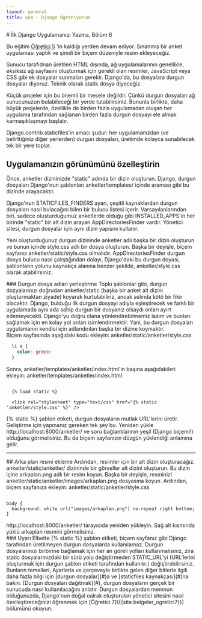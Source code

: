 ```yaml
---
layout: general
title: ooo - Django Öğreniyorum
---
```

<div data-gnl="kaplama" markdown="2">
  # İlk Django Uygulamanızı Yazma, Bölüm 6

  Bu eğitim [Öğretici 5]({{site.belgeler_ogretici5}}) 'in kaldığı yerden devam ediyor. Sınanmış bir anket uygulaması yaptık ve şimdi bir biçem düzeniyle resim ekleyeceğiz.

  Sunucu tarafıdnan üretilen HTML dışında, ağ uygulamalarının genellikle, eksiksiz ağ sayfasını oluşturmak için gerekli olan resimler, JavaScript veya CSS gibi ek dosyalar sunmaları gerekir. Django'da, bu dosyalara durgun dosyalar diyoruz. Teknik olarak statik dosya diyeceğiz.

  Küçük projeler için bu önemli bir mesele değildir. Çünkü durgun dosyaları ağ sunucunuzun bulabileceği bir yerde tutabilirsiniz. Bununla birlikte, daha büyük projelerde, özellikle de birden fazla uygulamadan oluşan her uygulama tarafından sağlanan birden fazla durgun dosyayı ele almak karmaşıklaşmayı başlatır.

  Django.contrib.staticfiles'in amacı şudur: her uygulamanızdan (ve belirttiğiniz diğer yerlerden) durgun dosyaları, üretimde kolayca sunabilecek tek bir yere toplar.

  ## Uygulamanızın görünümünü özelleştirin

  Önce, anketler dizininizde "static" adında bir dizin oluşturun. Django, durgun dosyaları Django'nun şablonları anketler/templates/ içinde araması gibi bu dizinde arayacaktır.

  Django'nun STATICFILES_FINDERS ayarı, çeşitli kaynaklardan durgun dosyaları nasıl bulacağını bilen bir bulucu listesi içerir. Varsayılanlarından biri, sadece oluşturduğumuz anketlerde olduğu gibi INSTALLED_APPS'in her birinde "static" bir alt dizin arayan AppDirectoriesFinder vardır. Yönetici sitesi, durgun dosyalar için aynı dizin yapısını kullanır.

  Yeni oluşturduğunuz durgun dizininde anketler adlı başka bir dizin oluşturun ve bunun içinde style.css adlı bir dosya oluşturun. Başka bir deyişle, biçem sayfanız anketler/static/style.css olmalıdır. AppDirectoriesFinder durgun dosya bulucu nasıl çalıştığından dolayı, Django'daki bu durgun doyası, şablonların yolunu kaynakça alanına benzer şekilde, anketler/style.css olarak atabilirsiniz.

<div data-bilget="genel" markdown="1">
### Durgun dosya adları yerleştirme
Topkı şablonlar gibi, durgun dozyalarınızı doğrudan anketler/static (başka bir anket alt dizini oluşturmaktan ziyade) koyarak kurtulabiliriz, ancak aslında kötö bir fikir olacaktır. Django, bulduğu ilk durgun dosyayı adıyla eşleştirecek ve farklı bir uygulamada aynı ada sahip durgun bir dosyanız olsaydı onları ayırt edemeyecekti. Django'yu doğru olana yönlendirebilmemiz lazım ve bunları sağlamak için en kolay yol onları isimlendirmektir. Yani, bu durgun dosyaları uygulamanın kendisi için adlandırılan başka bir dizine koymaktır.
</div>
Biçem sayfasında aşağıdaki kodu ekleyin:
anketler/static/anketler/style.css


```css
  li a {
    color: green;
  }
```

Sonra, anketler/templates/anketler/index.html'in başına aşağıdakileri ekleyin:
anketler/templates/anketler/index.html
<pre data-gnl="1 1p"><code class="language-html">
  {&#37; load static &#37;}

  &lt;link rel="stylesheet" type="text/css" href="{&#37; static 'anketler/style.css' &#37;}" /&gt;
</code></pre>
{&#37; static &#37;} şablon etiketi, durgun dosyaların mutlak URL'lerini üretir.
Geliştirme için yapmanız gereken tek şey bu. Yeniden yükle http://localhost:8000/anketler/ ve soru bağlantılarının yeşil (Django biçemi!) olduğunu görmelisiniz. Bu da biçem sayfanızın düzgün yüklendiği anlamına gelir.
<hr>
## Arka plan resmi ekleme
Ardından, resimler için bir alt dizin oluşturacağız. anketler/static/anketler/ dizininde bir görseller alt dizini oluşturun. Bu dizin içine arkaplan.png adlı bir resim koyun. Başka bir deyişle, resminizi anketler/static/anketler/images/arkaplan.png dosyasına koyun.
Ardından, biçem sayfanıza ekleyin:
anketler/static/anketler/style.css
<pre data-gnl="1 1p"><code class="language-css">
body {
  background: white url("images/arkaplan.png") no-repeat right bottom;
}
</code></pre>
http://localhost:8000/anketler/ tarayıcıda yeniden yükleyin. Sağ alt kısmında yüklü arkaplan resmini görmelisiniz.
<div data-bilget="uyarı">
### Uyarı
Elbette {&#37; static &#37;} şablon etiketi, biçem sayfanız gibi Django tarafından üretilmeyen durgun dosyalarda kullanılamaz. Durgun dosyalarınızı birbirine bağlamak için her an göreli yolları kullanmalısınız, zira static dosyalarınızdaki bir sürü yolu değiştirmeden STATIC_URL'yi (URL'lerini oluşturmak için durgun şablon etiketi tarafından kullanılır.) değiştirebilirsiniz.
</div>
Bunların temelleri, Ayarlarla ve çerçeveyle birlikte gelen diğer bitlerle ilgili daha fazla bilgi için [durgun dosyalar](#)a ve [staticfiles kaynakçası](#)na bakın. [Durgun dosyaları dağıtmak](#), durgun dosyaların gerçek bir sunucuda nasıl kullanılacağını anlatır.
Durgun dosyalardan memnun olduğunuzda, Django'nun doğal oalrak oluşturulan yönetici sitesini nasıl özelleştireceğinizi öğrenmek için [Öğretici 7]({{site.belgeler_ogretici7}}) bölümünü okuyun.

</div>
